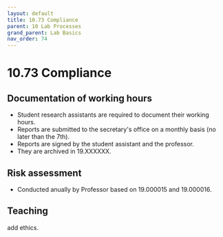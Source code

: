 ```yaml
---
layout: default
title: 10.73 Compliance
parent: 10 Lab Processes
grand_parent: Lab Basics
nav_order: 74
---
```


# 10.73 Compliance

## Documentation of working hours

- Student research assistants are required to document their working hours.
- Reports are submitted to the secretary's office on a monthly basis (no later than the 7th).
- Reports are signed by the student assistant and the professor.
- They are archived in 19.XXXXXX.

## Risk assessment

- Conducted anually by Professor based on 19.000015 and 19.000016.

## Teaching

add ethics.
